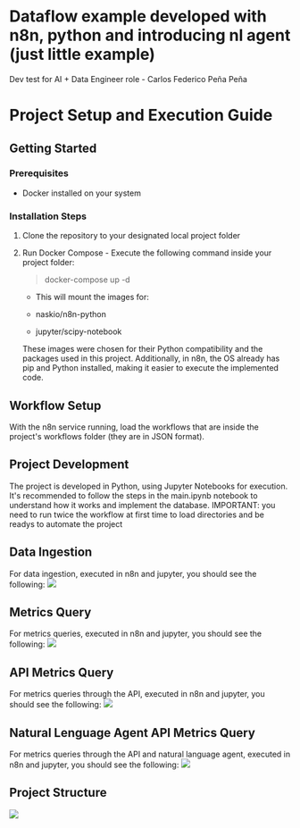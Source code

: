 # Dataflow example developed with n8n, python and introducing nl agent (just little example)
Dev test for AI + Data Engineer role - Carlos Federico Peña Peña

# Project Setup and Execution Guide
## Getting Started
### Prerequisites

- Docker installed on your system

### Installation Steps

1. Clone the repository to your designated local project folder
2. Run Docker Compose - Execute the following command inside your project folder:
    > docker-compose up -d
    - This will mount the images for:

    - naskio/n8n-python
    - jupyter/scipy-notebook

    These images were chosen for their Python compatibility and the packages used in this project. Additionally, in n8n, the OS already has pip and Python installed, making it easier to execute the implemented code.

## Workflow Setup
With the n8n service running, load the workflows that are inside the project's workflows folder (they are in JSON format).
## Project Development
The project is developed in Python, using Jupyter Notebooks for execution. It's recommended to follow the steps in the main.ipynb notebook to understand how it works and implement the database. IMPORTANT: you need to run twice the workflow at first time to load directories and be readys to automate the project
## Data Ingestion
For data ingestion, executed in n8n and jupyter, you should see the following:
![](./images/Part%201.png)
## Metrics Query
For metrics queries, executed in n8n and jupyter, you should see the following:
![](./images/Part%202.png)
## API Metrics Query
For metrics queries through the API, executed in n8n and jupyter, you should see the following:
![](./images/Part%203.png)
## Natural Lenguage Agent API Metrics Query
For metrics queries through the API and natural language agent, executed in n8n and jupyter, you should see the following:
![](./images/Part%204.png)
## Project Structure
![](./schema%20challenge%20solution/schema.png)
